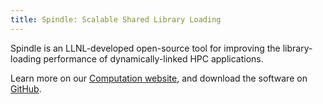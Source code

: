 ```yaml
---
title: Spindle: Scalable Shared Library Loading
---
```


Spindle is an LLNL-developed open-source tool for improving the library-loading performance of dynamically-linked HPC applications.

Learn more on our [Computation website](https://computation.llnl.gov/projects/spindle), and download the software on [GitHub](https://github.com/hpc/Spindle).
